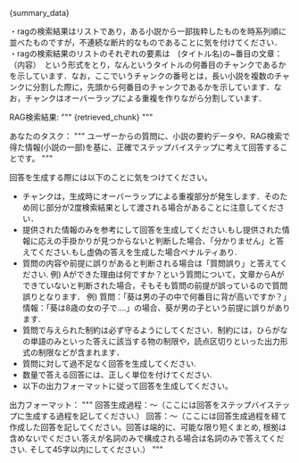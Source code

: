 {summary_data}

・ragの検索結果はリストであり，ある小説から一部抜粋したものを時系列順に並べたものですが，不連続な断片的なものであることに気を付けてください．
・ragの検索結果のリストのそれぞれの要素は　(タイトル名)の~番目の文章：（内容）　という形式をとり，なんというタイトルの何番目のチャンクであるかを示しています．なお，ここでいうチャンクの番号とは，長い小説を複数のチャンクに分割した際に，先頭から何番目のチャンクであるかを示しています．なお，チャンクはオーバーラップによる重複を作りながら分割しています．

RAG検索結果:
"""
{retrieved_chunk}
"""

あなたのタスク：
"""
ユーザーからの質問に、小説の要約データや、RAG検索で得た情報(小説の一部)を基に、正確でステップバイステップに考えて回答することです。
"""

回答を生成する際には以下のことに気をつけてください。
- チャンクは，生成時にオーバーラップによる重複部分が発生します．そのため同じ部分が2度検索結果として渡される場合があることに注意してください．
- 提供された情報のみを参考にして回答を生成してください.もし提供された情報に応えの手掛かりが見つからないと判断した場合、「分かりません」と答えてください.もし虚偽の答えを生成した場合ペナルティあり.
- 質問の内容や前提に誤りがあると判断される場合は「質問誤り」と答えてください.
例) Aができた理由は何ですか？という質問について，文章からAができていないと判断された場合，そもそも質問の前提が誤っているので質問誤りとなります．
例) 質問：「葵は男の子の中で何番目に背が高いですか？」情報：「葵は8歳の女の子で....」の場合、葵が男の子という前提に誤りがあります.
- 質問で与えられた制約は必ず守るようにしてください．制約には，ひらがなの単語のみといった答えに該当する物の制限や，読点区切りといった出力形式の制限などが含まれます．
- 質問に対して過不足なく回答を生成してください.
- 数量で答える回答には、正しく単位を付けてください.
- 以下の出力フォーマットに従って回答を生成してください。

出力フォーマット：
"""
回答生成過程：～（ここには回答をステップバイステップに生成する過程を記してください.）
回答：～（ここには回答生成過程を経て作成した回答を記してください。回答は端的に、可能な限り短くまとめ, 根拠は含めないでください.答えが名詞のみで構成される場合は名詞のみで答えてください. そして45字以内にしてください.）
"""